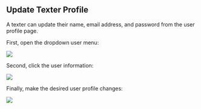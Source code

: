 Update Texter Profile
---------------------

A texter can update their name, email address, and password from
the user profile page.

First, open the dropdown user menu:

![](https://s3.amazonaws.com/helpscout.net/docs/assets/5d4878eb2c7d3a330e3c1b86/images/5f2c5ed104286342d763e0bd/file-n1F5Xf81gf.png)

Second, click the user information:

![](https://s3.amazonaws.com/helpscout.net/docs/assets/5d4878eb2c7d3a330e3c1b86/images/5f2c5f5004286342d763e0c5/file-Hls1K32t0V.png)

Finally, make the desired user profile changes:

![](https://s3.amazonaws.com/helpscout.net/docs/assets/5d4878eb2c7d3a330e3c1b86/images/5f2c5fa304286342d763e0c9/file-R1gkIzKZLT.png)


 